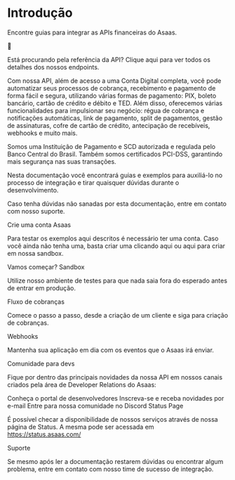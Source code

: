 # Introdução

Encontre guias para integrar as APIs financeiras do Asaas.

📘

Está procurando pela referência da API? Clique aqui para ver todos os detalhes dos nossos endpoints.

Com nossa API, além de acesso a uma Conta Digital completa, você pode automatizar seus processos de cobrança, recebimento e pagamento de forma fácil e segura, utilizando várias formas de pagamento: PIX, boleto bancário, cartão de crédito e débito e TED. Além disso, oferecemos várias funcionalidades para impulsionar seu negócio: régua de cobrança e notificações automáticas, link de pagamento, split de pagamentos, gestão de assinaturas, cofre de cartão de crédito, antecipação de recebíveis, webhooks e muito mais.

Somos uma Instituição de Pagamento e SCD autorizada e regulada pelo Banco Central do Brasil. Também somos certificados PCI-DSS, garantindo mais segurança nas suas transações.

Nesta documentação você encontrará guias e exemplos para auxiliá-lo no processo de integração e tirar quaisquer dúvidas durante o desenvolvimento.

Caso tenha dúvidas não sanadas por esta documentação, entre em contato com nosso suporte.

Crie uma conta Asaas

Para testar os exemplos aqui descritos é necessário ter uma conta. Caso você ainda não tenha uma, basta criar uma clicando aqui ou aqui para criar em nossa sandbox.

Vamos começar?
Sandbox

Utilize nosso ambiente de testes para que nada saia fora do esperado antes de entrar em produção.

Fluxo de cobranças

Comece o passo a passo, desde a criação de um cliente e siga para criação de cobranças.

Webhooks

Mantenha sua aplicação em dia com os eventos que o Asaas irá enviar.

Comunidade para devs

Fique por dentro das principais novidades da nossa API em nossos canais criados pela área de Developer Relations do Asaas:

Conheça o portal de desenvolvedores
Inscreva-se e receba novidades por e-mail
Entre para nossa comunidade no Discord
Status Page

É possível checar a disponibilidade de nossos serviços através de nossa página de Status. A mesma pode ser acessada em https://status.asaas.com/

Suporte

Se mesmo após ler a documentação restarem dúvidas ou encontrar algum problema, entre em contato com nosso time de sucesso de integração.